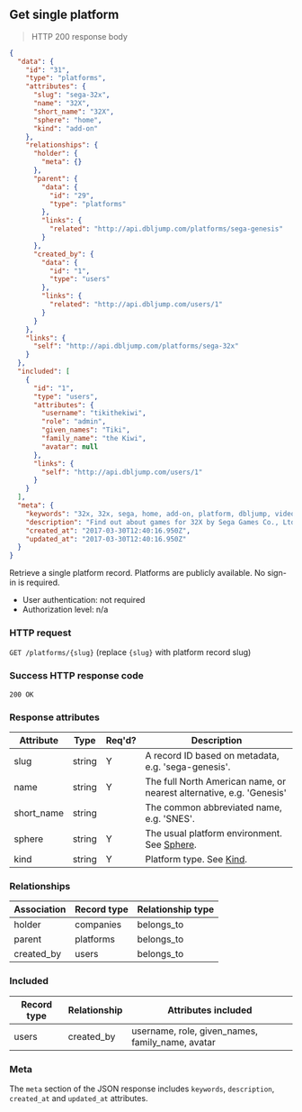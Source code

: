 ## <a name="platforms_show"></a>Get single platform

> HTTP 200 response body

```JSON
{
  "data": {
    "id": "31",
    "type": "platforms",
    "attributes": {
      "slug": "sega-32x",
      "name": "32X",
      "short_name": "32X",
      "sphere": "home",
      "kind": "add-on"
    },
    "relationships": {
      "holder": {
        "meta": {}
      },
      "parent": {
        "data": {
          "id": "29",
          "type": "platforms"
        },
        "links": {
          "related": "http://api.dbljump.com/platforms/sega-genesis"
        }
      },
      "created_by": {
        "data": {
          "id": "1",
          "type": "users"
        },
        "links": {
          "related": "http://api.dbljump.com/users/1"
        }
      }
    },
    "links": {
      "self": "http://api.dbljump.com/platforms/sega-32x"
    }
  },
  "included": [
    {
      "id": "1",
      "type": "users",
      "attributes": {
        "username": "tikithekiwi",
        "role": "admin",
        "given_names": "Tiki",
        "family_name": "the Kiwi",
        "avatar": null
      },
      "links": {
        "self": "http://api.dbljump.com/users/1"
      }
    }
  ],
  "meta": {
    "keywords": "32x, 32x, sega, home, add-on, platform, dbljump, video games, pc games, gaming",
    "description": "Find out about games for 32X by Sega Games Co., Ltd. at Dbljump, the video game reference.",
    "created_at": "2017-03-30T12:40:16.950Z",
    "updated_at": "2017-03-30T12:40:16.950Z"
  }
}
```

Retrieve a single platform record. Platforms are publicly available. No sign-in is required.

* User authentication: not required
* Authorization level: n/a

### HTTP request

`GET /platforms/{slug}` (replace `{slug}` with platform record slug)

### Success HTTP response code

`200 OK`

### <a name="platform_response_attrs"></a>Response attributes

Attribute | Type | Req'd? | Description
--------- | ---- | ------ | -----------
slug | string | Y | A record ID based on metadata, e.g. 'sega-genesis'.
name | string | Y | The full North American name, or nearest alternative, e.g. 'Genesis'
short_name | string | | The common abbreviated name, e.g. 'SNES'.
sphere | string | Y | The usual platform environment. See [Sphere](#platforms_sphere).
kind | string | Y | Platform type. See [Kind](#platforms_kind).

### Relationships

Association | Record type | Relationship type
------------ | ---------- | -----------------
holder | companies | belongs_to
parent | platforms | belongs_to
created_by | users | belongs_to

### Included

Record type | Relationship | Attributes included
----------- | ------------ | -------------------
users | created_by | username, role, given_names, family_name, avatar

### Meta

The `meta` section of the JSON response includes `keywords`, `description`, `created_at` and `updated_at` attributes.
